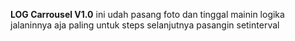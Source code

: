 **LOG Carrousel V1.0**
ini udah pasang foto dan tinggal mainin logika jalaninnya aja paling untuk steps selanjutnya pasangin setinterval
